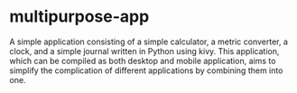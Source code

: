 # multipurpose-app
A simple application consisting of a simple calculator, a metric converter, a clock, and a simple journal written in Python using kivy. This application, which can be compiled as both desktop and mobile application, aims to simplify the complication of different applications by combining them into one.
